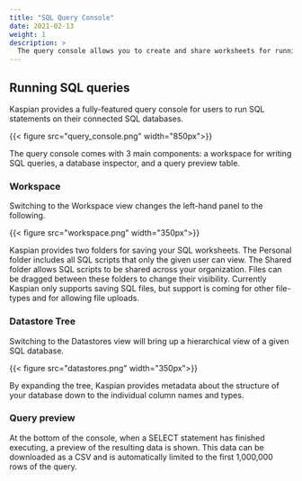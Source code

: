 ```yaml
---
title: "SQL Query Console"
date: 2021-02-13
weight: 1
description: >
  The query console allows you to create and share worksheets for running SQL on datastores.
---
```


## Running SQL queries
Kaspian provides a fully-featured query console for users to run SQL statements on their connected SQL databases.

{{< figure src="query_console.png" width="850px">}}

The query console comes with 3 main components: a workspace for writing SQL queries, a database inspector, and a query preview table.

### Workspace
Switching to the Workspace view changes the left-hand panel to the following.

{{< figure src="workspace.png" width="350px">}}

Kaspian provides two folders for saving your SQL worksheets. The Personal folder includes all SQL scripts that only the given user can view. The Shared folder allows SQL scripts to be shared across your organization. Files can be dragged between these folders to change their visibility. Currently Kaspian only supports saving SQL files, but support is coming for other file-types and for allowing file uploads.

### Datastore Tree
Switching to the Datastores view will bring up a hierarchical view of a given SQL database.

{{< figure src="datastores.png" width="350px">}}

By expanding the tree, Kaspian provides metadata about the structure of your database down to the individual column names and types.

### Query preview
At the bottom of the console, when a SELECT statement has finished executing, a preview of the resulting data is shown. This data can be downloaded as a CSV and is automatically limited to the first 1,000,000 rows of the query.
